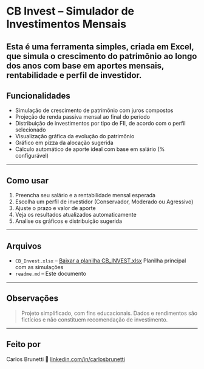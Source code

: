 # CB Invest – Simulador de Investimentos Mensais

Esta é uma ferramenta simples, criada em Excel, que simula o crescimento do patrimônio ao longo dos anos com base em aportes mensais, rentabilidade e perfil de investidor.
---

## Funcionalidades

- Simulação de crescimento de patrimônio com juros compostos
- Projeção de renda passiva mensal ao final do período
- Distribuição de investimentos por tipo de FII, de acordo com o perfil selecionado
- Visualização gráfica da evolução do patrimônio
- Gráfico em pizza da alocação sugerida
- Cálculo automático de aporte ideal com base em salário (% configurável)

---

## Como usar

1. Preencha seu salário e a rentabilidade mensal esperada
2. Escolha um perfil de investidor (Conservador, Moderado ou Agressivo)
3. Ajuste o prazo e valor de aporte
4. Veja os resultados atualizados automaticamente
5. Analise os gráficos e distribuição sugerida

---

## Arquivos

- `CB_Invest.xlsx` – [Baixar a planilha CB_INVEST.xlsx](CB_INVEST.xlsx) Planilha principal com as simulações
- `readme.md` – Este documento

---

## Observações

> Projeto simplificado, com fins educacionais.
> Dados e rendimentos são fictícios e não constituem recomendação de investimento.

---

## Feito por
Carlos Brunetti
🔗 [linkedin.com/in/carlosbrunetti](https://www.linkedin.com/in/carlosbrunetti/)

